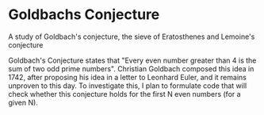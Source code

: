# Goldbachs Conjecture
A study of Goldbach's conjecture, the sieve of Eratosthenes and Lemoine's conjecture

Goldbach's Conjecture states that "Every even number greater than 4 is the sum of two odd prime numbers". Christian Goldbach composed this idea in 1742, after proposing his idea in a letter to Leonhard Euler, and it remains unproven to this day. To investigate this, I plan to formulate code that will check whether this conjecture holds for the first N even numbers (for a given N).


    
 
